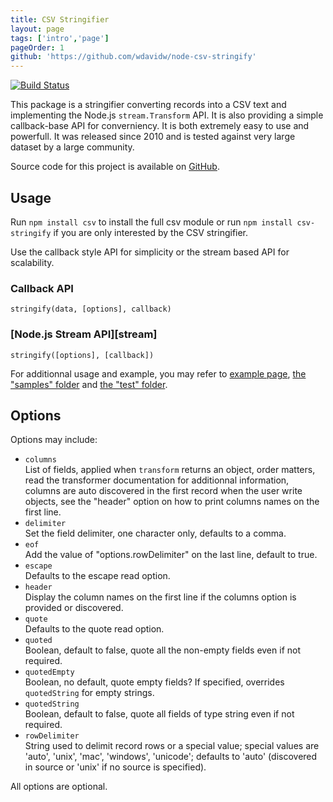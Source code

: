 ```yaml
---
title: CSV Stringifier
layout: page
tags: ['intro','page']
pageOrder: 1
github: 'https://github.com/wdavidw/node-csv-stringify'
---
```


[![Build Status](https://secure.travis-ci.org/wdavidw/node-csv-stringify.png)][travis-csv-stringify]

This package is a stringifier converting records into a CSV text and implementing the
Node.js `stream.Transform` API. It is also providing a simple callback-base API
for converniency. It is both extremely easy to use and powerfull. It was
released since 2010 and is tested against very large dataset by a large
community.

Source code for this project is available on [GitHub][stringify].

## Usage

Run `npm install csv` to install the full csv module or run
`npm install csv-stringify` if you are only interested by the CSV stringifier.

Use the callback style API for simplicity or the stream based API for
scalability.

### Callback API   

`stringify(data, [options], callback)`   

### [Node.js Stream API][stream]   

`stringify([options], [callback])`   

For additionnal usage and example, you may refer to
[example page](/stringify/examples/),
[the "samples" folder][stringify-samples] and [the "test" folder][stringify-test].

## Options

Options may include:

*   `columns`   
    List of fields, applied when `transform` returns an object, order matters,
    read the transformer documentation for additionnal information, columns are
    auto discovered in the first record when the user write objects, see the
    "header" option on how to print columns names on the first line.   
*   `delimiter`   
    Set the field delimiter, one character only, defaults to a comma.   
*   `eof`   
    Add the value of "options.rowDelimiter" on the last line, default to true.   
*   `escape`   
    Defaults to the escape read option.   
*   `header`   
    Display the column names on the first line if the columns option is
    provided or discovered.   
*   `quote`   
    Defaults to the quote read option.   
*   `quoted`   
    Boolean, default to false, quote all the non-empty fields even if not
    required.
*   `quotedEmpty`   
    Boolean, no default, quote empty fields?  If specified, overrides
    `quotedString` for empty strings.
*   `quotedString`   
    Boolean, default to false, quote all fields of type string even if not
    required.
*   `rowDelimiter`   
    String used to delimit record rows or a special value; special values are
    'auto', 'unix', 'mac', 'windows', 'unicode'; defaults to 'auto' (discovered
    in source or 'unix' if no source is specified).   

All options are optional.

[travis-csv-stringify]: http://travis-ci.org/wdavidw/node-csv-stringify
[stringify]: https://github.com/wdavidw/node-csv-stringify
[stringify-samples]: https://github.com/wdavidw/node-csv-stringify/tree/master/samples
[stringify-test]: https://github.com/wdavidw/node-csv-stringify/tree/master/test

